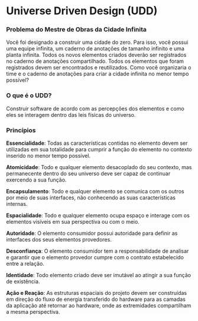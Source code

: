 # Universe Driven Design (UDD)

### Problema do Mestre de Obras da Cidade Infinita

Você foi designado a construir uma cidade do zero. Para isso, você possui uma equipe infinita, um caderno de anotações de tamanho infinito e uma planta infinita. Todos os novos elementos criados deverão ser registrados no caderno de anotações compartilhado. Todos os elementos que foram registrados devem ser encontrados e reutilizados. Como você organizaria o time e o caderno de anotações para criar a cidade infinita no menor tempo possível?

### O que é o UDD?

Construir software de acordo com as percepções dos elementos e como eles se interagem dentro das leis físicas do universo.


### Princípios

**Essencialidade**: Todas as características contidas no elemento devem ser utilizadas em sua totalidade para cumprir a função do elemento no contexto inserido no menor tempo possível.

**Atomicidade**: Todo e qualquer elemento desacoplado do seu contexto, mas permanecente dentro do seu universo deve ser capaz de continuar exercendo a sua função.

**Encapsulamento**: Todo e qualquer elemento se comunica com os outros por meio de suas interfaces, não conhecendo as suas características internas.

**Espacialidade**:  Todo e qualquer elemento ocupa espaço e interage com os elementos visíveis em sua perspectiva ou com o meio.

**Autoridade**:  O elemento consumidor possui autoridade para definir as interfaces dos seus elementos provedores.

**Desconfiança**:  O elemento consumidor tem a responsabilidade de analisar e garantir que o elemento provedor cumpre com o contrato estabelecido entre a relação.

**Identidade**:  Todo elemento criado deve ser imutável ao atingir a sua função de existência.

**Ação e Reação**:  As estruturas espaciais do projeto devem ser construídas em direção do fluxo de energia transferido do hardware para as camadas da aplicação até retornar ao hardware, onde as extremidades compartilham a mesma perspectiva.
